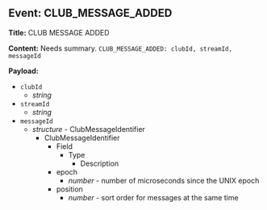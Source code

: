 ## Event: CLUB_MESSAGE_ADDED

**Title:** CLUB MESSAGE ADDED

**Content:**
Needs summary.
`CLUB_MESSAGE_ADDED: clubId, streamId, messageId`

**Payload:**
- `clubId`
  - *string*
- `streamId`
  - *string*
- `messageId`
  - *structure* - ClubMessageIdentifier
    - ClubMessageIdentifier
      - Field
        - Type
          - Description
      - epoch
        - *number* - number of microseconds since the UNIX epoch
      - position
        - *number* - sort order for messages at the same time